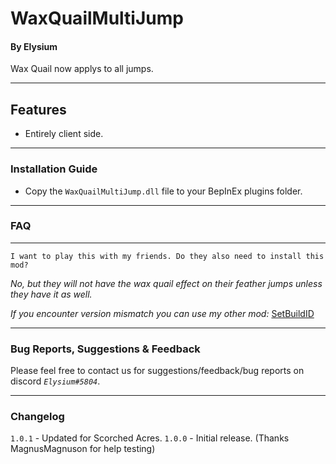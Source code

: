 # WaxQuailMultiJump
#### By Elysium

Wax Quail now applys to all jumps.

---

## Features

- Entirely client side.

---

### Installation Guide

- Copy the `WaxQuailMultiJump.dll` file to your BepInEx plugins folder.

---

### FAQ
---

`I want to play this with my friends. Do they also need to install this mod?`

*No, but they will not have the wax quail effect on their feather jumps unless they have it as well.*

*If you encounter version mismatch you can use my other mod:* [SetBuildID](https://thunderstore.io/package/TheRealElysium/SetBuildID/)

---

### Bug Reports, Suggestions & Feedback

Please feel free to contact us for suggestions/feedback/bug reports on discord *`Elysium#5804`*.

---

### Changelog

`1.0.1` - Updated for Scorched Acres.
`1.0.0` - Initial release. (Thanks MagnusMagnuson for help testing)
